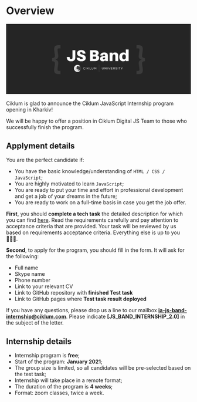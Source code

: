# Overview

![alt text](../assets/images/js-band-cover.png)

Ciklum is glad to announce the Ciklum JavaScript Internship program opening in Kharkiv!

We will be happy to offer a position in Ciklum Digital JS Team to those who successfully finish the program.

## Applyment details
You are the perfect candidate if:
- You have the basic knowledge/understanding of `HTML / CSS / JavaScript`;
- You are highly motivated to learn `JavaScript`;
- You are ready to put your time and effort in professional development and get a job of your dreams in the future;
- You are ready to work on a full-time basis in case you get the job offer.

**First**, you should **complete a tech task** the detailed description for which you can find [here](https://ciklum-digital.github.io/internship-2.0/#/pages/task). Read the requirements carefully and pay attention to acceptance criteria that are provided. Your task will be reviewed by us based on requirements acceptance criteria. Everything else is up to you 👨🏻‍🔬.
 
**Second**, to apply for the program, you should fill in the form. It will ask for the following:
- Full name
- Skype name
- Phone number
- Link to your relevant CV
- Link to GitHub repository with **finished Test task**
- Link to GitHub pages where **Test task result deployed**
 
If you have any questions, please drop us a line to our mailbox **ia-js-band-internship@ciklum.com**. Please indicate **[JS_BAND_INTERNSHIP_2.0]** in the subject of the letter.

## Internship details
- Internship program is **free**;
- Start of the program: **January 2021**;
- The group size is limited, so all candidates will be pre-selected based on the test task;
- Internship will take place in a remote format;
- The duration of the program is **4 weeks**;
- Format: zoom classes, twice a week.

 
